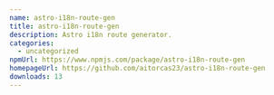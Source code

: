 ```yaml
---
name: astro-i18n-route-gen
title: astro-i18n-route-gen
description: Astro i18n route generator.
categories:
  - uncategorized
npmUrl: https://www.npmjs.com/package/astro-i18n-route-gen
homepageUrl: https://github.com/aitorcas23/astro-i18n-route-gen
downloads: 13
---
```

